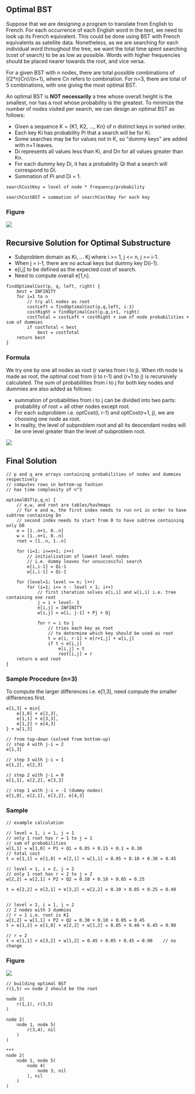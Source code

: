 ## Optimal BST

Suppose that we are designing a program to translate from English to French. For each occurrence of each English word in the text, we need to look up its French equivalent. This could be done using BST with French equivalents as satellite data. Nonetheless, as we are searching for each individual word throughout the tree, we want the total time spent searching (cost of search) to be as low as possible. Words with higher frequencies should be placed nearer towards the root, and vice versa.

For a given BST with n nodes, there are total possible combinations of ((2\*n)Cn)/(n+1), where Cn refers to combination. For n=3, there are total of 5 combinations, with one giving the most optimal BST.

An optimal BST is **NOT necessarily** a tree whose overall height is the smallest, nor has a root whose probability is the greatest. To minimize the number of nodes visited per search, we can design an optimal BST as follows:

- Given a sequence K = {K1, K2, ..., Kn} of n distinct keys in sorted order.
- Each key Ki has probability Pi that a search will be for Ki.
- Some searches may be for values not in K, so "dummy keys" are added with n+1 leaves.
- Di represents all values less than Ki, and Dn for all values greater than Kn.
- For each dummy key Di, it has a probability Qi that a search will correspond to Di.
- Summation of Pi and Di = 1.

```
searchCostKey = level of node * frequency/probability

searchCostBST = summation of searchCostKey for each key
```

### Figure

<img src="../../assets/optimal-BST-example.PNG">

## Recursive Solution for Optimal Substructure

- Subproblem domain as Ki, ... Kj where i >= 1, j <= n, j >= i-1.
- When j = i-1, there are no actual keys but dummy key D(i-1).
- e[i,j] to be defined as the expected cost of search.
- Need to compute overall e[1,n].

```
findOptimalCost(p, q, left, right) {
    best = INFINITY
    for i=1 to n
        // try all nodes as root
        costLeft = findOptimalCost(p,q,left, i-1)
        costRight = findOptimalCost(p,q,i+1, right)
        costTotal = costLeft + costRight + sum of node probabilities + sum of dummies
        if costTotal < best
            best = costTotal
    return best
}
```

### Formula

We try one by one all nodes as root (r varies from i to j). When rth node is made as root, the optimal cost from (i to r-1) and (r+1 to j) is recursively calculated. The sum of probabilities from i to j for both key nodes and dummies are also added as follows:

- summation of probabilities from i to j can be divided into two parts: probability of root + all other nodes except root.
- For each subproblem i.e. optCost(i, r-1) and optCost(r+1, j), we are choosing one node as root.
- In reality, the level of subproblem root and all its descendant nodes will be one level greater than the level of subproblem root.

<img src="../../assets/optimal-BST-formula.PNG">

## Final Solution

```
// p and q are arrays containing probabilities of nodes and dummies respectively
// computes rows in bottom-up fashion
// has time complexity of n^3

optimalBST(p,q,n) {
    // e,w, and root are tables/hashmaps
    // for e and w, the first index needs to run n+1 in order to have subtree containing Dn
    // second index needs to start from 0 to have subtree containing only D0
    e = [1..n+1, 0..n]
    w = [1..n+1, 0..n]
    root = [1..n, 1..n]

    for (i=1; i<=n+1; i++)
        // initialization of lowest level nodes
        // i.e. dummy leaves for unsuccessful search
        e[i,i-1] = Qi-1
        w[i,i-1] = Qi-1

    for (level=1; level <= n; l++)
        for (i=1; i<= n - level + 1; i++)
            // first iteration solves e[i,i] and w[i,i] i.e. tree containing one root
            j = i + level- 1
            e[i,j] = INFINITY
            w[i,j] = w[i, j-1] + Pj + Qj

            for r = i to j
                // tries each key as root
                // to determine which key should be used as root
                t = e[i, r-1] + e[r+1,j] + w[i,j]
                if t < e[i,j]
                    e[i,j] = t
                    root[i,j] = r
    return e and root
}
```

### Sample Procedure (n=3)

To compute the larger differences i.e. e[1,3], need compute the smaller differences first.

```
e[1,3] = min{
    e[1,0] + e[2,3],
    e[1,1] + e[3,3],
    e[1,2] + e[4,3]
} + w[1,3]

// from top-down (solved from bottom-up)
// step 4 with j-i = 2
e[1,3]

// step 3 with j-i = 1
e[1,2], e[2,3]

// step 2 with j-i = 0
e[1,1], e[2,2], e[3,3]

// step 1 with j-i = -1 (dummy nodes)
e[1,0], e[2,1], e[3,2], e[4,3]
```

### Sample

```
// example calculation

// level = 1, i = 1, j = 1
// only 1 root has r = 1 to j = 1
// sum of probabilities
w[1,1] = w[1,0] + P1 + Q1 = 0.05 + 0.15 + 0.1 = 0.30
// total cost
t = e[1,1] = e[1,0] + e[2,1] + w[1,1] = 0.05 + 0.10 + 0.30 = 0.45

// level = 1, i = 2, j = 2
// only 1 root has r = 2 to j = 2
w[2,2] = w[2,1] + P2 + Q2 = 0.10 + 0.10 + 0.05 = 0.25

t = e[2,2] = e[2,1] + e[3,2] + w[2,2] = 0.10 + 0.05 + 0.25 = 0.40


// level = 2, i = 1, j = 2
// 2 nodes with 3 dummies
// r = 1 i.e. root is K1
w[1,2] = w[1,1] + P2 + Q2 = 0.30 + 0.10 + 0.05 = 0.45
t = e[1,2] = e[1,0] + e[2,2] + w[1,2] = 0.05 + 0.40 + 0.45 = 0.90

// r = 2
t = e[1,1] + e[3,2] + w[1,2] = 0.45 + 0.05 + 0.45 = 0.90    // no change
```

### Figure

<img src="../../assets/dp-optimal-BST.PNG">

```
// building optimal BST
r(1,5) => node 2 should be the root

node 2(
    r(1,1), r(3,5)
)

node 2(
    node 1, node 5(
        r(3,4), nil
    )
)

***
node 2(
    node 1, node 5(
        node 4(
            node 3, nil
        ), nil
    )
)
```
